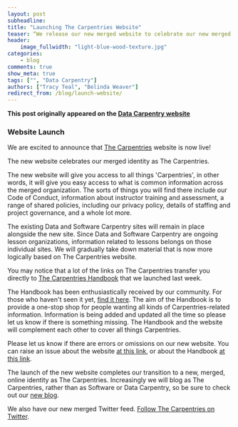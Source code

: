 ```yaml
---
layout: post
subheadline:
title: "Launching The Carpentries Website"
teaser: “We release our new merged website to celebrate our new merged identity, and to complement information in The Carpentries Handbook.”
header:
    image_fullwidth: "light-blue-wood-texture.jpg"
categories:
    - blog
comments: true
show_meta: true
tags: ["", "Data Carpentry"]
authors: ["Tracy Teal", "Belinda Weaver"]
redirect_from: /blog/launch-website/
--- 
```


**This post originally appeared on the [Data Carpentry website](https://datacarpentry.org)**

### Website Launch

We are excited to announce that [The Carpentries](https://carpentries.org/) website is now live!

The new website celebrates our merged identity as The Carpentries.

The new website will give you access to all things 'Carpentries', in other words, it will give you easy access to what is common information across the merged organization. The sorts of things you will find there include our Code of Conduct, information about instructor training and assessment, a range of shared policies, including our privacy policy, details of staffing and project governance, and a whole lot more. 

The existing Data and Software Carpentry sites will remain in place alongside the new site. Since Data and Software Carpentry are ongoing lesson organizations, information related to lessons belongs on those individual sites. We will gradually take down material that is now more logically based on The Carpentries website.   

You may notice that a lot of the links on The Carpentries transfer you directly to [The Carpentries Handbook](https://docs.carpentries.org/) that we launched last week. 

The Handbook has been enthusiastically received by our community. For those who haven't seen it yet, [find it here](https://docs.carpentries.org/). The aim of the Handbook is to provide a one-stop shop for people wanting all kinds of Carpentries-related information. Information is being added and updated all the time so please let us know if there is something missing. The Handbook and the website will complement each other to cover all things Carpentries.

Please let us know if there are errors or omissions on our new website. You can raise an issue about the website [at this link](https://github.com/carpentries/carpentries.org), or about the Handbook [at this link](https://github.com/carpentries/handbook). 

The launch of the new website completes our transition to a new, merged, online identity as The Carpentries. Increasingly we will blog as The Carpentries, rather than as Software or Data Carpentry, so be sure to check out our [new blog](https://carpentries.org/blog/). 


We also have our new merged Twitter feed. [Follow The Carpentries on Twitter](https://twitter.com/thecarpentries).
